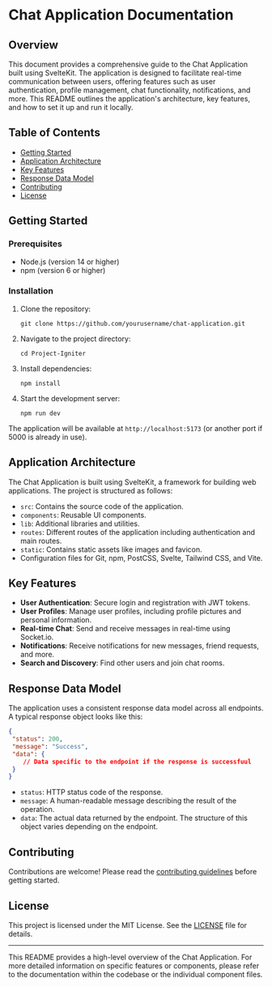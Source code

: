 # Chat Application Documentation

## Overview

This document provides a comprehensive guide to the Chat Application built using SvelteKit. The application is designed to facilitate real-time communication between users, offering features such as user authentication, profile management, chat functionality, notifications, and more. This README outlines the application's architecture, key features, and how to set it up and run it locally.

## Table of Contents

- [Getting Started](#getting-started)
- [Application Architecture](#application-architecture)
- [Key Features](#key-features)
- [Response Data Model](#response-data-model)
- [Contributing](#contributing)
- [License](#license)

## Getting Started

### Prerequisites

- Node.js (version 14 or higher)
- npm (version 6 or higher)

### Installation

1. Clone the repository:
   ```
   git clone https://github.com/yourusername/chat-application.git
   ```
2. Navigate to the project directory:
   ```
   cd Project-Igniter
   ```
3. Install dependencies:
   ```
   npm install
   ```
4. Start the development server:
   ```
   npm run dev
   ```

The application will be available at `http://localhost:5173` (or another port if 5000 is already in use).

## Application Architecture

The Chat Application is built using SvelteKit, a framework for building web applications. The project is structured as follows:

- `src`: Contains the source code of the application.
 - `components`: Reusable UI components.
 - `lib`: Additional libraries and utilities.
 - `routes`: Different routes of the application including authentication and main routes.
- `static`: Contains static assets like images and favicon.
- Configuration files for Git, npm, PostCSS, Svelte, Tailwind CSS, and Vite.

## Key Features

- **User Authentication**: Secure login and registration with JWT tokens.
- **User Profiles**: Manage user profiles, including profile pictures and personal information.
- **Real-time Chat**: Send and receive messages in real-time using Socket.io.
- **Notifications**: Receive notifications for new messages, friend requests, and more.
- **Search and Discovery**: Find other users and join chat rooms.

## Response Data Model

The application uses a consistent response data model across all endpoints. A typical response object looks like this:

```json
{
 "status": 200,
 "message": "Success",
 "data": {
    // Data specific to the endpoint if the response is successfuul
 }
}
```

- `status`: HTTP status code of the response.
- `message`: A human-readable message describing the result of the operation.
- `data`: The actual data returned by the endpoint. The structure of this object varies depending on the endpoint.

## Contributing

Contributions are welcome! Please read the [contributing guidelines](CONTRIBUTING.md) before getting started.

## License

This project is licensed under the MIT License. See the [LICENSE](LICENSE) file for details.

---

This README provides a high-level overview of the Chat Application. For more detailed information on specific features or components, please refer to the documentation within the codebase or the individual component files.
